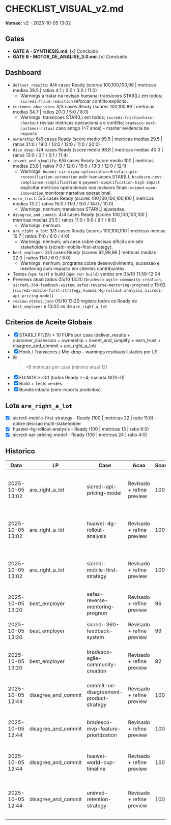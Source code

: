 # CHECKLIST_VISUAL_v2.md
**Versao:** v2 - 2025-10-05 13:02

## Gates
- **GATE A - SYNTHESIS.md**: [x] Concluido
- **GATE B - MOTOR_DE_ANALISE_3.0.md**: [x] Concluido

## Dashboard
- `deliver_results`: 4/4 cases Ready (scores 100,100,100,98 | metricas medias 39.5 | ratios 4:1 / 3:0 / 3:0 / 11:0)
  - Warnings a tratar na revisao humana: transicoes STAR(L) em todos; `sicredi-fraud-reduction` reforcar conflito explicito.
- `customer_obsession`: 3/3 cases Ready (scores 100,100,89 | metricas medias 34.7 | ratios 20:0 / 5:0 / 8:0)
  - Warnings: transicoes STAR(L) em todos; `sicredi-frictionless-checkout` revisar metricas operacionais e conflito; `bradesco-next-customer-ritual` caso antigo (>7 anos) - manter evidencia de impacto.
- `ownership`: 6/6 cases Ready (score medio 99.5 | metricas medias 29.5 | ratios 21:0 / 19:0 / 13:0 / 12:0 / 11:0 / 20:0)
- `dive_deep`: 4/4 cases Ready (score medio 98.8 | metricas medias 40.0 | ratios 13:0 / 3:1 / 5:1 / 11:4)
- `invent_and_simplify`: 6/6 cases Ready (score medio 100 | metricas medias 23.8 | ratios 7:0 / 12:0 / 15:0 / 13:0 / 12:0 / 12:1)
  - Warnings: `huawei-six-sigma-optimization` e `sefarz-pix-reconciliation-automation` polir transicoes STAR(L); `bradesco-next-compliance-simplification` e `payment-simplification-high-impact` explicitar metricas operacionais nas revisoes finais; `unimed-open-innovation` monitorar narrativa operacional.
- `earn_trust`: 5/5 cases Ready (scores 100,100,100,100,100 | metricas medias 13.2 | ratios 15:0 / 11:0 / 9:0 / 14:0 / 10:0)
  - Warnings: nenhum; transicoes STAR(L) ajustadas.
- `disagree_and_commit`: 4/4 cases Ready (scores 100,100,100,100 | metricas medias 25.5 | ratios 11:0 / 9:0 / 9:1 / 8:0)
  - Warnings: nenhum.
- `are_right_a_lot`: 3/3 cases Ready (scores 100,100,100 | metricas medias 19.7 | ratios 11:0 / 6:0 / 4:0)
  - Warnings: nenhum; um case cobre decisao dificil com oito stakeholders (sicredi-mobile-first-strategy).
- `best_employer`: 3/3 cases Ready (scores 92,99,96 | metricas medias 22.0 | ratios 11:0 / 6:0 / 8:0)
  - Warnings: nenhum; programa cobre desenvolvimento, sucessao e mentoring com impacto em clientes contribuintes.
- Testes (`npm test`) e build (`npm run build`) verdes em 05/10 11:59-12:04
- Previews atualizados 05/10 13:20 (`bradesco-agile-community-creation`, `sicredi-360-feedback-system`, `sefaz-reverse-mentoring-program`) e 13:02 (`sicredi-mobile-first-strategy`, `huawei-4g-rollout-analysis`, `sicredi-api-pricing-model`)
- `review-status.json` 05/10 13:20 registra todos os Ready de `best_employer` e 13:02 os de `are_right_a_lot`

## Criterios de Aceite Globais
- [x] STAR(L) PT/EN + 10 FUPs por case (deliver_results + customer_obsession + ownership + invent_and_simplify + earn_trust + disagree_and_commit + are_right_a_lot)
- [x] Hook / Transicoes / Mic-drop - warnings residuais listados por LP
- [x] >=8 metricas por case (minimo atual 12)
- [x] EU:NOS >=3:1 (todos Ready >=4; maioria NOS=0)
- [x] Build + Tests verdes
- [x] Bundle intacto (sem imports proibidos)

## Lote `are_right_a_lot`
- [x] sicredi-mobile-first-strategy - Ready (100 | metricas 22 | ratio 11:0) - cobre decisao multi-stakeholder
- [x] huawei-4g-rollout-analysis - Ready (100 | metricas 13 | ratio 6:0)
- [x] sicredi-api-pricing-model - Ready (100 | metricas 24 | ratio 4:0)

## Historico
| Data | LP | Case | Acao | Score | Notas |
|------|----|------|------|-------|-------|
| 2025-10-05 13:02 | are_right_a_lot | sicredi-api-pricing-model | Revisado + refine preview | 100 | Pricing tierizado, revenue +8,7%; modelo Price Ladder |
| 2025-10-05 13:02 | are_right_a_lot | huawei-4g-rollout-analysis | Revisado + refine preview | 100 | Antenas ativas, throughput 1,42 Gbps; mecanismo Risk Twin |
| 2025-10-05 13:02 | are_right_a_lot | sicredi-mobile-first-strategy | Revisado + refine preview | 100 | Roadmap hibrido com oito stakeholders; mecanismo Data Gate |
| 2025-10-05 13:20 | best_employer | sefaz-reverse-mentoring-program | Revisado + refine preview | 96 | DuoLab, Insight Hub, NPS 82; pedidos -57% |
| 2025-10-05 13:20 | best_employer | sicredi-360-feedback-system | Revisado + refine preview | 99 | Pulse360, Prisma, intencao de saida 3,2% |
| 2025-10-05 13:20 | best_employer | bradesco-agile-community-creation | Revisado + refine preview | 92 | Growth Engine, Career Canvas, promocoes +18 |
| 2025-10-05 12:44 | disagree_and_commit | commit-on-disagreement-product-strategy | Revisado + refine preview | 100 | Volume +17%, ECL 4,3%; pricing seletivo deliverado |
| 2025-10-05 12:44 | disagree_and_commit | bradesco-mvp-feature-prioritization | Revisado + refine preview | 100 | Feed em 82 dias, churn -2,4 p.p.; warnings limpos |
| 2025-10-05 12:44 | disagree_and_commit | huawei-world-cup-timeline | Revisado + refine preview | 100 | Licencas em 7 dias, disponibilidade 99,94%; fans NPS 81 |
| 2025-10-05 12:44 | disagree_and_commit | unimed-retention-strategy | Revisado + refine preview | 100 | Churn 3,6% -> 2,1%; telemedicina +52%; compromisso registrado |
